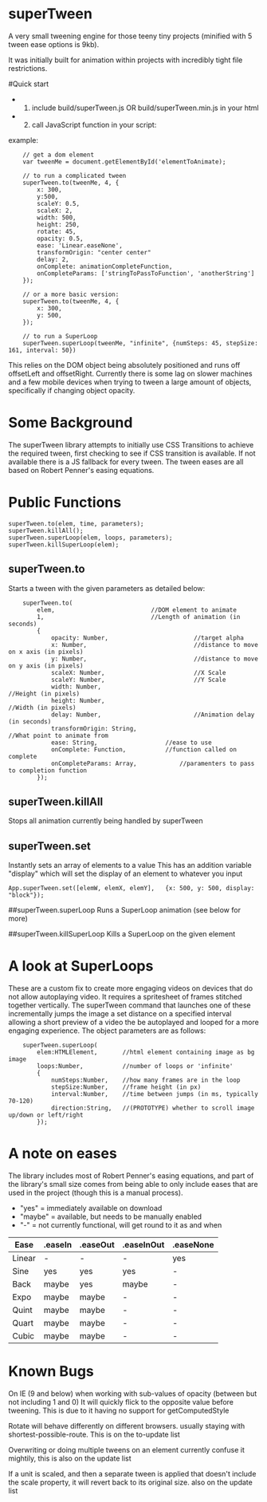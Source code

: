# superTween
A very small tweening engine for those teeny tiny projects (minified with 5 tween ease options is 9kb).

It was initially built for animation within projects with incredibly tight file restrictions.

#Quick start
- 1) include build/superTween.js OR build/superTween.min.js in your html
- 2) call JavaScript function in your script:

example:
```
	// get a dom element
	var tweenMe = document.getElementById('elementToAnimate);

	// to run a complicated tween
	superTween.to(tweenMe, 4, {
		x: 300,
		y:500,
		scaleY: 0.5,
		scaleX: 2,
		width: 500,
		height: 250,
		rotate: 45,
		opacity: 0.5,
		ease: 'Linear.easeNone',
		transformOrigin: "center center"
		delay: 2,
		onComplete: animationCompleteFunction,
		onCompleteParams: ['stringToPassToFunction', 'anotherString']
	});

	// or a more basic version:
	superTween.to(tweenMe, 4, {
		x: 300,
		y: 500,
	});

	// to run a SuperLoop
	superTween.superLoop(tweenMe, "infinite", {numSteps: 45, stepSize: 161, interval: 50})
```

This relies on the DOM object being absolutely positioned and runs off offsetLeft and offsetRight.
Currently there is some lag on slower machines and a few mobile devices when trying to tween a large amount of objects,
specifically if changing object opacity.


# Some Background
The superTween library attempts to initially use CSS Transitions to achieve the required tween, first checking to see if
CSS transition is available. If not available there is a JS fallback for every tween. The tween eases are all based on
Robert Penner's easing equations.

# Public Functions
	superTween.to(elem, time, parameters);
	superTween.killAll();
	superTween.superLoop(elem, loops, parameters);
	superTween.killSuperLoop(elem);

## superTween.to
Starts a tween with the given parameters as detailed below:
```
	superTween.to(
		elem,              				//DOM element to animate
		1,                	 			//Length of animation (in seconds)
		{
			opacity: Number,                        //target alpha
			x: Number,                              //distance to move on x axis (in pixels)
			y: Number,                              //distance to move on y axis (in pixels)
			scaleX: Number,                         //X Scale
			scaleY: Number,                         //Y Scale
			width: Number,													//Height (in pixels)
			height: Number,													//Width (in pixels)
			delay: Number,                          //Animation delay (in seconds)
			transformOrigin: String,								//What point to animate from
			ease: String,         			//ease to use
			onComplete: Function,    		//function called on complete
			onCompleteParams: Array,        	//paramenters to pass to completion function
		});
```

## superTween.killAll
Stops all animation currently being handled by superTween

## superTween.set
Instantly sets an array of elements to a value
This has an addition variable "display" which will set the display of an element to whatever you input
```
App.superTween.set([elemW, elemX, elemY],	{x: 500, y: 500, display: "block"});
```
##superTween.superLoop
Runs a SuperLoop animation (see below for more)

##superTween.killSuperLoop
Kills a SuperLoop on the given element

# A look at SuperLoops
These are a custom fix to create more engaging videos on devices that do not allow autoplaying video. It requires a spritesheet of frames stitched together vertically. The superTween command that launches one of these incrementally jumps the image a set distance on a specified interval allowing a short preview of a video the be autoplayed and looped for a more engaging experience.
The object parameters are as follows:
```
	superTween.superLoop(
		elem:HTMLElement, 		//html element containing image as bg image
		loops:Number, 			//number of loops or 'infinite'
		{
			numSteps:Number,	//how many frames are in the loop
			stepSize:Number, 	//frame height (in px)
			interval:Number,	//time between jumps (in ms, typically 70-120)
			direction:String,	//(PROTOTYPE) whether to scroll image up/down or left/right
		});
```
# A note on eases
The library includes most of Robert Penner's easing equations, and part of the library's small size comes from being able to only include eases that are used in the project (though this is a manual process).

- "yes" = immediately available on download
- "maybe" = available, but needs to be manually enabled
- "-" = not currently functional, will get round to it as and when

Ease  | .easeIn | .easeOut | .easeInOut| .easeNone
----- | --------| --------| --------| --------|
Linear  | -	| -	| -	| yes
Sine  |  yes	| yes	| yes	| -
Back  |  maybe	| yes	| maybe	| -
Expo  |  maybe	| maybe	| -	| -
Quint  |  maybe	| maybe	| -	| -
Quart  | maybe	| maybe	| -	| -
Cubic  |  maybe	| maybe	| -	| -

# Known Bugs
On IE (9 and below) when working with sub-values of opacity (between but not including 1 and 0) It will quickly flick to the opposite value before tweening. This is due to it having no support for getComputedStyle

Rotate will behave differently on different browsers. usually staying with shortest-possible-route. This is on the to-update list

Overwriting or doing multiple tweens on an element currently confuse it mightily, this is also on the update list

If a unit is scaled, and then a separate tween is applied that doesn't include the scale property, it will revert back to its original size. also on the update list
